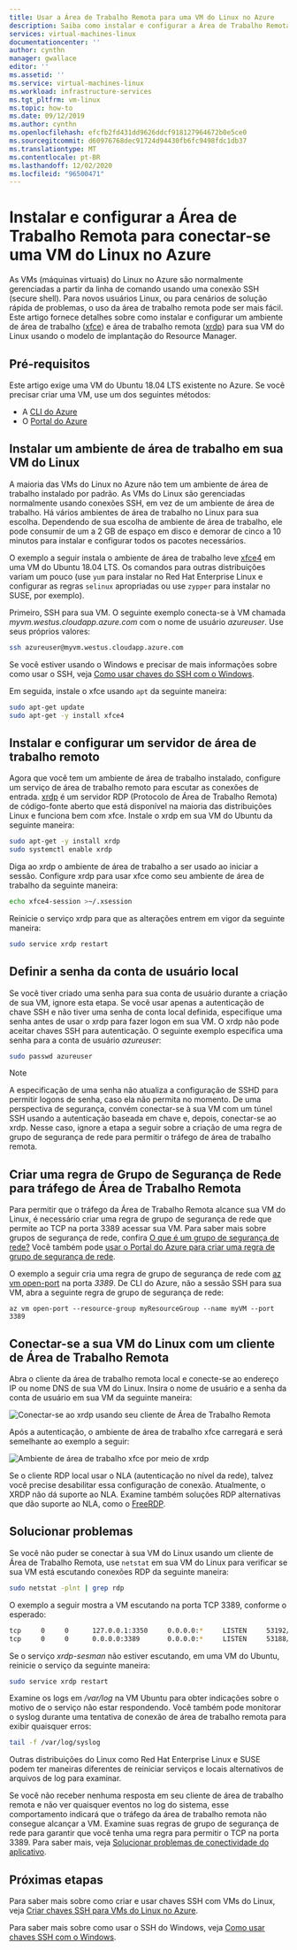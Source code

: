 ```yaml
---
title: Usar a Área de Trabalho Remota para uma VM do Linux no Azure
description: Saiba como instalar e configurar a Área de Trabalho Remota (xrdp) para conectar-se a uma VM do Linux no Azure usando ferramentas gráficas
services: virtual-machines-linux
documentationcenter: ''
author: cynthn
manager: gwallace
editor: ''
ms.assetid: ''
ms.service: virtual-machines-linux
ms.workload: infrastructure-services
ms.tgt_pltfrm: vm-linux
ms.topic: how-to
ms.date: 09/12/2019
ms.author: cynthn
ms.openlocfilehash: efcfb2fd431dd9626ddcf918127964672b0e5ce0
ms.sourcegitcommit: d60976768dec91724d94430fb6fc9498fdc1db37
ms.translationtype: MT
ms.contentlocale: pt-BR
ms.lasthandoff: 12/02/2020
ms.locfileid: "96500471"
---
```

# <a name="install-and-configure-remote-desktop-to-connect-to-a-linux-vm-in-azure"></a>Instalar e configurar a Área de Trabalho Remota para conectar-se uma VM do Linux no Azure
As VMs (máquinas virtuais) do Linux no Azure são normalmente gerenciadas a partir da linha de comando usando uma conexão SSH (secure shell). Para novos usuários Linux, ou para cenários de solução rápida de problemas, o uso da área de trabalho remota pode ser mais fácil. Este artigo fornece detalhes sobre como instalar e configurar um ambiente de área de trabalho ([xfce](https://www.xfce.org)) e área de trabalho remota ([xrdp](http://xrdp.org)) para sua VM do Linux usando o modelo de implantação do Resource Manager.


## <a name="prerequisites"></a>Pré-requisitos
Este artigo exige uma VM do Ubuntu 18.04 LTS existente no Azure. Se você precisar criar uma VM, use um dos seguintes métodos:

- A [CLI do Azure](quick-create-cli.md)
- O [Portal do Azure](quick-create-portal.md)


## <a name="install-a-desktop-environment-on-your-linux-vm"></a>Instalar um ambiente de área de trabalho em sua VM do Linux
A maioria das VMs do Linux no Azure não tem um ambiente de área de trabalho instalado por padrão. As VMs do Linux são gerenciadas normalmente usando conexões SSH, em vez de um ambiente de área de trabalho. Há vários ambientes de área de trabalho no Linux para sua escolha. Dependendo de sua escolha de ambiente de área de trabalho, ele pode consumir de um a 2 GB de espaço em disco e demorar de cinco a 10 minutos para instalar e configurar todos os pacotes necessários.

O exemplo a seguir instala o ambiente de área de trabalho leve [xfce4](https://www.xfce.org/) em uma VM do Ubuntu 18.04 LTS. Os comandos para outras distribuições variam um pouco (use `yum` para instalar no Red Hat Enterprise Linux e configurar as regras `selinux` apropriadas ou use `zypper` para instalar no SUSE, por exemplo).

Primeiro, SSH para sua VM. O seguinte exemplo conecta-se à VM chamada *myvm.westus.cloudapp.azure.com* com o nome de usuário *azureuser*. Use seus próprios valores:

```bash
ssh azureuser@myvm.westus.cloudapp.azure.com
```

Se você estiver usando o Windows e precisar de mais informações sobre como usar o SSH, veja [Como usar chaves do SSH com o Windows](ssh-from-windows.md).

Em seguida, instale o xfce usando `apt` da seguinte maneira:

```bash
sudo apt-get update
sudo apt-get -y install xfce4
```

## <a name="install-and-configure-a-remote-desktop-server"></a>Instalar e configurar um servidor de área de trabalho remoto
Agora que você tem um ambiente de área de trabalho instalado, configure um serviço de área de trabalho remoto para escutar as conexões de entrada. [xrdp](http://xrdp.org) é um servidor RDP (Protocolo de Área de Trabalho Remota) de código-fonte aberto que está disponível na maioria das distribuições Linux e funciona bem com xfce. Instale o xrdp em sua VM do Ubuntu da seguinte maneira:

```bash
sudo apt-get -y install xrdp
sudo systemctl enable xrdp
```

Diga ao xrdp o ambiente de área de trabalho a ser usado ao iniciar a sessão. Configure xrdp para usar xfce como seu ambiente de área de trabalho da seguinte maneira:

```bash
echo xfce4-session >~/.xsession
```

Reinicie o serviço xrdp para que as alterações entrem em vigor da seguinte maneira:

```bash
sudo service xrdp restart
```


## <a name="set-a-local-user-account-password"></a>Definir a senha da conta de usuário local
Se você tiver criado uma senha para sua conta de usuário durante a criação de sua VM, ignore esta etapa. Se você usar apenas a autenticação de chave SSH e não tiver uma senha de conta local definida, especifique uma senha antes de usar o xrdp para fazer logon em sua VM. O xrdp não pode aceitar chaves SSH para autenticação. O seguinte exemplo especifica uma senha para a conta de usuário *azureuser*:

```bash
sudo passwd azureuser
```

> [!NOTE]
> A especificação de uma senha não atualiza a configuração de SSHD para permitir logons de senha, caso ela não permita no momento. De uma perspectiva de segurança, convém conectar-se à sua VM com um túnel SSH usando a autenticação baseada em chave e, depois, conectar-se ao xrdp. Nesse caso, ignore a etapa a seguir sobre a criação de uma regra de grupo de segurança de rede para permitir o tráfego de área de trabalho remota.


## <a name="create-a-network-security-group-rule-for-remote-desktop-traffic"></a>Criar uma regra de Grupo de Segurança de Rede para tráfego de Área de Trabalho Remota
Para permitir que o tráfego da Área de Trabalho Remota alcance sua VM do Linux, é necessário criar uma regra de grupo de segurança de rede que permite ao TCP na porta 3389 acessar sua VM. Para saber mais sobre grupos de segurança de rede, confira [O que é um grupo de segurança de rede?](../../virtual-network/network-security-groups-overview.md?toc=%2fazure%2fvirtual-machines%2flinux%2ftoc.json) Você também pode [usar o Portal do Azure para criar uma regra de grupo de segurança de rede](../windows/nsg-quickstart-portal.md?toc=%2fazure%2fvirtual-machines%2flinux%2ftoc.json).

O exemplo a seguir cria uma regra de grupo de segurança de rede com [az vm open-port](/cli/azure/vm#az-vm-open-port) na porta *3389*. De CLI do Azure, não a sessão SSH para sua VM, abra a seguinte regra de grupo de segurança de rede:

```azurecli
az vm open-port --resource-group myResourceGroup --name myVM --port 3389
```


## <a name="connect-your-linux-vm-with-a-remote-desktop-client"></a>Conectar-se a sua VM do Linux com um cliente de Área de Trabalho Remota
Abra o cliente da área de trabalho remota local e conecte-se ao endereço IP ou nome DNS de sua VM do Linux. Insira o nome de usuário e a senha da conta de usuário em sua VM da seguinte maneira:

![Conectar-se ao xrdp usando seu cliente de Área de Trabalho Remota](./media/use-remote-desktop/remote-desktop-client.png)

Após a autenticação, o ambiente de área de trabalho xfce carregará e será semelhante ao exemplo a seguir:

![Ambiente de área de trabalho xfce por meio de xrdp](./media/use-remote-desktop/xfce-desktop-environment.png)

Se o cliente RDP local usar o NLA (autenticação no nível da rede), talvez você precise desabilitar essa configuração de conexão. Atualmente, o XRDP não dá suporte ao NLA. Examine também soluções RDP alternativas que dão suporte ao NLA, como o [FreeRDP](https://www.freerdp.com).


## <a name="troubleshoot"></a>Solucionar problemas
Se você não puder se conectar à sua VM do Linux usando um cliente de Área de Trabalho Remota, use `netstat` em sua VM do Linux para verificar se sua VM está escutando conexões RDP da seguinte maneira:

```bash
sudo netstat -plnt | grep rdp
```

O exemplo a seguir mostra a VM escutando na porta TCP 3389, conforme o esperado:

```bash
tcp     0     0      127.0.0.1:3350     0.0.0.0:*     LISTEN     53192/xrdp-sesman
tcp     0     0      0.0.0.0:3389       0.0.0.0:*     LISTEN     53188/xrdp
```

Se o serviço *xrdp-sesman* não estiver escutando, em uma VM do Ubuntu, reinicie o serviço da seguinte maneira:

```bash
sudo service xrdp restart
```

Examine os logs em */var/log* na VM Ubuntu para obter indicações sobre o motivo de o serviço não estar respondendo. Você também pode monitorar o syslog durante uma tentativa de conexão de área de trabalho remota para exibir quaisquer erros:

```bash
tail -f /var/log/syslog
```

Outras distribuições do Linux como Red Hat Enterprise Linux e SUSE podem ter maneiras diferentes de reiniciar serviços e locais alternativos de arquivos de log para examinar.

Se você não receber nenhuma resposta em seu cliente de área de trabalho remota e não ver quaisquer eventos no log do sistema, esse comportamento indicará que o tráfego da área de trabalho remota não consegue alcançar a VM. Examine suas regras de grupo de segurança de rede para garantir que você tenha uma regra para permitir o TCP na porta 3389. Para saber mais, veja [Solucionar problemas de conectividade do aplicativo](../troubleshooting/troubleshoot-app-connection.md).


## <a name="next-steps"></a>Próximas etapas
Para saber mais sobre como criar e usar chaves SSH com VMs do Linux, veja [Criar chaves SSH para VMs do Linux no Azure](mac-create-ssh-keys.md).

Para saber mais sobre como usar o SSH do Windows, veja [Como usar chaves SSH com o Windows](ssh-from-windows.md).